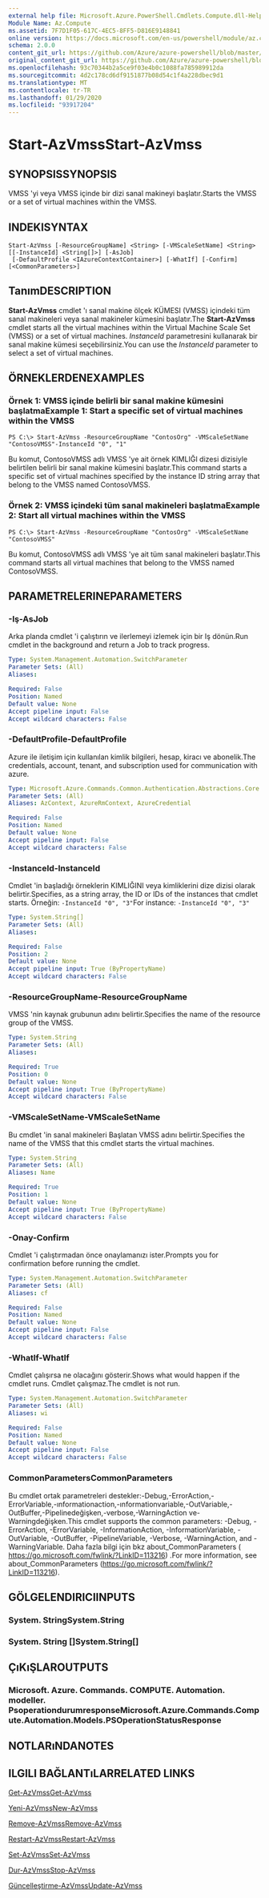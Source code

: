 ```yaml
---
external help file: Microsoft.Azure.PowerShell.Cmdlets.Compute.dll-Help.xml
Module Name: Az.Compute
ms.assetid: 7F7D1F05-617C-4EC5-8FF5-D816E9148841
online version: https://docs.microsoft.com/en-us/powershell/module/az.compute/start-azvmss
schema: 2.0.0
content_git_url: https://github.com/Azure/azure-powershell/blob/master/src/Compute/Compute/help/Start-AzVmss.md
original_content_git_url: https://github.com/Azure/azure-powershell/blob/master/src/Compute/Compute/help/Start-AzVmss.md
ms.openlocfilehash: 93c70344b2a5ce9f03e4b0c1088fa785989912da
ms.sourcegitcommit: 4d2c178cd6df9151877b08d54c1f4a228dbec9d1
ms.translationtype: MT
ms.contentlocale: tr-TR
ms.lasthandoff: 01/29/2020
ms.locfileid: "93917204"
---
```

# <span data-ttu-id="435a3-101">Start-AzVmss</span><span class="sxs-lookup"><span data-stu-id="435a3-101">Start-AzVmss</span></span>

## <span data-ttu-id="435a3-102">SYNOPSIS</span><span class="sxs-lookup"><span data-stu-id="435a3-102">SYNOPSIS</span></span>
<span data-ttu-id="435a3-103">VMSS 'yi veya VMSS içinde bir dizi sanal makineyi başlatır.</span><span class="sxs-lookup"><span data-stu-id="435a3-103">Starts the VMSS or a set of virtual machines within the VMSS.</span></span>

## <span data-ttu-id="435a3-104">INDEKI</span><span class="sxs-lookup"><span data-stu-id="435a3-104">SYNTAX</span></span>

```
Start-AzVmss [-ResourceGroupName] <String> [-VMScaleSetName] <String> [[-InstanceId] <String[]>] [-AsJob]
 [-DefaultProfile <IAzureContextContainer>] [-WhatIf] [-Confirm] [<CommonParameters>]
```

## <span data-ttu-id="435a3-105">Tanım</span><span class="sxs-lookup"><span data-stu-id="435a3-105">DESCRIPTION</span></span>
<span data-ttu-id="435a3-106">**Start-AzVmss** cmdlet 'ı sanal makine ölçek KÜMESI (VMSS) içindeki tüm sanal makineleri veya sanal makineler kümesini başlatır.</span><span class="sxs-lookup"><span data-stu-id="435a3-106">The **Start-AzVmss** cmdlet starts all the virtual machines within the Virtual Machine Scale Set (VMSS) or a set of virtual machines.</span></span>
<span data-ttu-id="435a3-107">*InstanceId* parametresini kullanarak bir sanal makine kümesi seçebilirsiniz.</span><span class="sxs-lookup"><span data-stu-id="435a3-107">You can use the *InstanceId* parameter to select a set of virtual machines.</span></span>

## <span data-ttu-id="435a3-108">ÖRNEKLERDEN</span><span class="sxs-lookup"><span data-stu-id="435a3-108">EXAMPLES</span></span>

### <span data-ttu-id="435a3-109">Örnek 1: VMSS içinde belirli bir sanal makine kümesini başlatma</span><span class="sxs-lookup"><span data-stu-id="435a3-109">Example 1: Start a specific set of virtual machines within the VMSS</span></span>
```
PS C:\> Start-AzVmss -ResourceGroupName "ContosOrg" -VMScaleSetName "ContosoVMSS"-InstanceId "0", "1"
```

<span data-ttu-id="435a3-110">Bu komut, ContosoVMSS adlı VMSS 'ye ait örnek KIMLIĞI dizesi dizisiyle belirtilen belirli bir sanal makine kümesini başlatır.</span><span class="sxs-lookup"><span data-stu-id="435a3-110">This command starts a specific set of virtual machines specified by the instance ID string array that belong to the VMSS named ContosoVMSS.</span></span>

### <span data-ttu-id="435a3-111">Örnek 2: VMSS içindeki tüm sanal makineleri başlatma</span><span class="sxs-lookup"><span data-stu-id="435a3-111">Example 2: Start all virtual machines within the VMSS</span></span>
```
PS C:\> Start-AzVmss -ResourceGroupName "ContosOrg" -VMScaleSetName "ContosoVMSS"
```

<span data-ttu-id="435a3-112">Bu komut, ContosoVMSS adlı VMSS 'ye ait tüm sanal makineleri başlatır.</span><span class="sxs-lookup"><span data-stu-id="435a3-112">This command starts all virtual machines that belong to the VMSS named ContosoVMSS.</span></span>

## <span data-ttu-id="435a3-113">PARAMETRELERINE</span><span class="sxs-lookup"><span data-stu-id="435a3-113">PARAMETERS</span></span>

### <span data-ttu-id="435a3-114">-Iş</span><span class="sxs-lookup"><span data-stu-id="435a3-114">-AsJob</span></span>
<span data-ttu-id="435a3-115">Arka planda cmdlet 'i çalıştırın ve ilerlemeyi izlemek için bir Iş dönün.</span><span class="sxs-lookup"><span data-stu-id="435a3-115">Run cmdlet in the background and return a Job to track progress.</span></span>

```yaml
Type: System.Management.Automation.SwitchParameter
Parameter Sets: (All)
Aliases:

Required: False
Position: Named
Default value: None
Accept pipeline input: False
Accept wildcard characters: False
```

### <span data-ttu-id="435a3-116">-DefaultProfile</span><span class="sxs-lookup"><span data-stu-id="435a3-116">-DefaultProfile</span></span>
<span data-ttu-id="435a3-117">Azure ile iletişim için kullanılan kimlik bilgileri, hesap, kiracı ve abonelik.</span><span class="sxs-lookup"><span data-stu-id="435a3-117">The credentials, account, tenant, and subscription used for communication with azure.</span></span>

```yaml
Type: Microsoft.Azure.Commands.Common.Authentication.Abstractions.Core.IAzureContextContainer
Parameter Sets: (All)
Aliases: AzContext, AzureRmContext, AzureCredential

Required: False
Position: Named
Default value: None
Accept pipeline input: False
Accept wildcard characters: False
```

### <span data-ttu-id="435a3-118">-InstanceId</span><span class="sxs-lookup"><span data-stu-id="435a3-118">-InstanceId</span></span>
<span data-ttu-id="435a3-119">Cmdlet 'in başladığı örneklerin KIMLIĞINI veya kimliklerini dize dizisi olarak belirtir.</span><span class="sxs-lookup"><span data-stu-id="435a3-119">Specifies, as a string array, the ID or IDs of the instances that cmdlet starts.</span></span>
<span data-ttu-id="435a3-120">Örneğin: `-InstanceId "0", "3"`</span><span class="sxs-lookup"><span data-stu-id="435a3-120">For instance: `-InstanceId "0", "3"`</span></span>

```yaml
Type: System.String[]
Parameter Sets: (All)
Aliases:

Required: False
Position: 2
Default value: None
Accept pipeline input: True (ByPropertyName)
Accept wildcard characters: False
```

### <span data-ttu-id="435a3-121">-ResourceGroupName</span><span class="sxs-lookup"><span data-stu-id="435a3-121">-ResourceGroupName</span></span>
<span data-ttu-id="435a3-122">VMSS 'nin kaynak grubunun adını belirtir.</span><span class="sxs-lookup"><span data-stu-id="435a3-122">Specifies the name of the resource group of the VMSS.</span></span>

```yaml
Type: System.String
Parameter Sets: (All)
Aliases:

Required: True
Position: 0
Default value: None
Accept pipeline input: True (ByPropertyName)
Accept wildcard characters: False
```

### <span data-ttu-id="435a3-123">-VMScaleSetName</span><span class="sxs-lookup"><span data-stu-id="435a3-123">-VMScaleSetName</span></span>
<span data-ttu-id="435a3-124">Bu cmdlet 'in sanal makineleri Başlatan VMSS adını belirtir.</span><span class="sxs-lookup"><span data-stu-id="435a3-124">Specifies the name of the VMSS that this cmdlet starts the virtual machines.</span></span>

```yaml
Type: System.String
Parameter Sets: (All)
Aliases: Name

Required: True
Position: 1
Default value: None
Accept pipeline input: True (ByPropertyName)
Accept wildcard characters: False
```

### <span data-ttu-id="435a3-125">-Onay</span><span class="sxs-lookup"><span data-stu-id="435a3-125">-Confirm</span></span>
<span data-ttu-id="435a3-126">Cmdlet 'i çalıştırmadan önce onaylamanızı ister.</span><span class="sxs-lookup"><span data-stu-id="435a3-126">Prompts you for confirmation before running the cmdlet.</span></span>

```yaml
Type: System.Management.Automation.SwitchParameter
Parameter Sets: (All)
Aliases: cf

Required: False
Position: Named
Default value: None
Accept pipeline input: False
Accept wildcard characters: False
```

### <span data-ttu-id="435a3-127">-WhatIf</span><span class="sxs-lookup"><span data-stu-id="435a3-127">-WhatIf</span></span>
<span data-ttu-id="435a3-128">Cmdlet çalışırsa ne olacağını gösterir.</span><span class="sxs-lookup"><span data-stu-id="435a3-128">Shows what would happen if the cmdlet runs.</span></span> <span data-ttu-id="435a3-129">Cmdlet çalışmaz.</span><span class="sxs-lookup"><span data-stu-id="435a3-129">The cmdlet is not run.</span></span>

```yaml
Type: System.Management.Automation.SwitchParameter
Parameter Sets: (All)
Aliases: wi

Required: False
Position: Named
Default value: None
Accept pipeline input: False
Accept wildcard characters: False
```

### <span data-ttu-id="435a3-130">CommonParameters</span><span class="sxs-lookup"><span data-stu-id="435a3-130">CommonParameters</span></span>
<span data-ttu-id="435a3-131">Bu cmdlet ortak parametreleri destekler:-Debug,-ErrorAction,-ErrorVariable,-ınformationaction,-ınformationvariable,-OutVariable,-OutBuffer,-Pipelinedeğişken,-verbose,-WarningAction ve-Warningdeğişken.</span><span class="sxs-lookup"><span data-stu-id="435a3-131">This cmdlet supports the common parameters: -Debug, -ErrorAction, -ErrorVariable, -InformationAction, -InformationVariable, -OutVariable, -OutBuffer, -PipelineVariable, -Verbose, -WarningAction, and -WarningVariable.</span></span> <span data-ttu-id="435a3-132">Daha fazla bilgi için bkz about_CommonParameters ( https://go.microsoft.com/fwlink/?LinkID=113216) .</span><span class="sxs-lookup"><span data-stu-id="435a3-132">For more information, see about_CommonParameters (https://go.microsoft.com/fwlink/?LinkID=113216).</span></span>

## <span data-ttu-id="435a3-133">GÖLGELENDIRICI</span><span class="sxs-lookup"><span data-stu-id="435a3-133">INPUTS</span></span>

### <span data-ttu-id="435a3-134">System. String</span><span class="sxs-lookup"><span data-stu-id="435a3-134">System.String</span></span>

### <span data-ttu-id="435a3-135">System. String []</span><span class="sxs-lookup"><span data-stu-id="435a3-135">System.String[]</span></span>

## <span data-ttu-id="435a3-136">ÇıKıŞLAR</span><span class="sxs-lookup"><span data-stu-id="435a3-136">OUTPUTS</span></span>

### <span data-ttu-id="435a3-137">Microsoft. Azure. Commands. COMPUTE. Automation. modeller. Psoperationdurumresponse</span><span class="sxs-lookup"><span data-stu-id="435a3-137">Microsoft.Azure.Commands.Compute.Automation.Models.PSOperationStatusResponse</span></span>

## <span data-ttu-id="435a3-138">NOTLARıNDA</span><span class="sxs-lookup"><span data-stu-id="435a3-138">NOTES</span></span>

## <span data-ttu-id="435a3-139">ILGILI BAĞLANTıLAR</span><span class="sxs-lookup"><span data-stu-id="435a3-139">RELATED LINKS</span></span>

[<span data-ttu-id="435a3-140">Get-AzVmss</span><span class="sxs-lookup"><span data-stu-id="435a3-140">Get-AzVmss</span></span>](./Get-AzVmss.md)

[<span data-ttu-id="435a3-141">Yeni-AzVmss</span><span class="sxs-lookup"><span data-stu-id="435a3-141">New-AzVmss</span></span>](./New-AzVmss.md)

[<span data-ttu-id="435a3-142">Remove-AzVmss</span><span class="sxs-lookup"><span data-stu-id="435a3-142">Remove-AzVmss</span></span>](./Remove-AzVmss.md)

[<span data-ttu-id="435a3-143">Restart-AzVmss</span><span class="sxs-lookup"><span data-stu-id="435a3-143">Restart-AzVmss</span></span>](./Restart-AzVmss.md)

[<span data-ttu-id="435a3-144">Set-AzVmss</span><span class="sxs-lookup"><span data-stu-id="435a3-144">Set-AzVmss</span></span>](./Set-AzVmss.md)

[<span data-ttu-id="435a3-145">Dur-AzVmss</span><span class="sxs-lookup"><span data-stu-id="435a3-145">Stop-AzVmss</span></span>](./Stop-AzVmss.md)

[<span data-ttu-id="435a3-146">Güncelleştirme-AzVmss</span><span class="sxs-lookup"><span data-stu-id="435a3-146">Update-AzVmss</span></span>](./Update-AzVmss.md)


